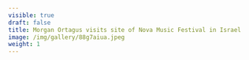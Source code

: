 ```yaml
---
visible: true
draft: false
title: Morgan Ortagus visits site of Nova Music Festival in Israel
image: /img/gallery/88g7aiua.jpeg
weight: 1
---
```

